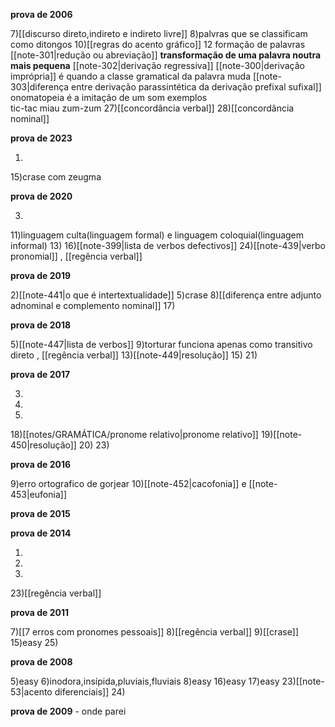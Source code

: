
**prova de 2006**

7)[[discurso direto,indireto e indireto livre]]
8)palvras que se classificam como ditongos
10)[[regras do acento gráfico]]
12
	formação de palavras
		[[note-301|redução ou abreviação]]
			 **transformação de uma palavra noutra mais pequena**
		[[note-302|derivação regressiva]] 
		[[note-300|derivação imprópria]] 
			é quando a classe gramatical da palavra muda
		[[note-303|diferença entre derivação parassintética da derivação prefixal sufixal]]
		onomatopeia
			é a imitação de um som
			exemplos	
				tic-tac
				miau
				zum-zum
27)[[concordância verbal]]
28)[[concordância nominal]]

**prova de 2023**

1)
15)crase com zeugma

**prova de 2020**

3)
11)linguagem culta(linguagem formal) e linguagem coloquial(linguagem informal)
13)
16)[[note-399|lista de verbos defectivos]]
24)[[note-439|verbo pronomial]] , [[regência verbal]] 

**prova de 2019**

2)[[note-441|o que é intertextualidade]]
5)crase
8)[[diferença entre adjunto adnominal e complemento nominal]]
17)

**prova de 2018**

5)[[note-447|lista de verbos]]
9)torturar funciona apenas como transitivo direto , [[regência verbal]]
13)[[note-449|resolução]]
15)
21)

**prova de 2017**

3)
4)
9)
18)[[notes/GRAMÁTICA/pronome relativo|pronome relativo]]
19)[[note-450|resolução]]
20)
23)

**prova de 2016**

9)erro ortografico de gorjear
10)[[note-452|cacofonia]] e [[note-453|eufonia]]

**prova de 2015**

**prova de 2014**

1)
4)
20)
23)[[regência verbal]] 

**prova de 2011**

7)[[7 erros com pronomes pessoais]]
8)[[regência verbal]]
9)[[crase]]
15)easy
25)


**prova de 2008**

5)easy
6)inodora,insípida,pluviais,fluviais
8)easy
16)easy
17)easy
23)[[note-53|acento diferenciais]]
24)

**prova de 2009** - onde parei